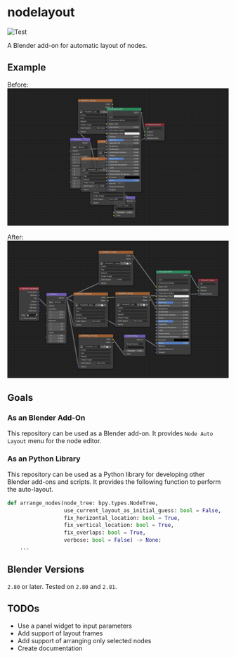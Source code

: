# nodelayout

![Test](https://github.com/yuki-koyama/nodelayout/workflows/Test/badge.svg)

A Blender add-on for automatic layout of nodes.

## Example

Before:
![](./docs/before.png)

After:
![](./docs/after.png)

## Goals

### As an Blender Add-On

This repository can be used as a Blender add-on. It provides `Node Auto Layout` menu for the node editor.

### As an Python Library

This repository can be used as a Python library for developing other Blender add-ons and scripts. It provides the following function to perform the auto-layout.
```python
def arrange_nodes(node_tree: bpy.types.NodeTree,
                  use_current_layout_as_initial_guess: bool = False,
                  fix_horizontal_location: bool = True,
                  fix_vertical_location: bool = True,
                  fix_overlaps: bool = True,
                  verbose: bool = False) -> None:
    ...
```

## Blender Versions

`2.80` or later. Tested on `2.80` and `2.81`.

## TODOs

- Use a panel widget to input parameters
- Add support of layout frames
- Add support of arranging only selected nodes
- Create documentation
